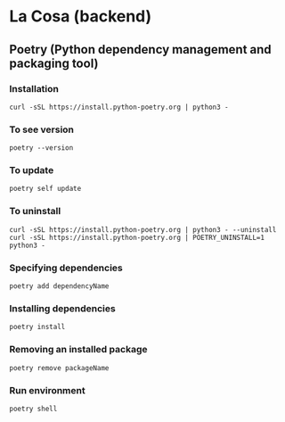 # La Cosa (backend)

## Poetry (Python dependency management and packaging tool)
### Installation
```console
curl -sSL https://install.python-poetry.org | python3 -
```

### To see version
```console
poetry --version
```

### To update
```console
poetry self update
```

### To uninstall
```console
curl -sSL https://install.python-poetry.org | python3 - --uninstall
curl -sSL https://install.python-poetry.org | POETRY_UNINSTALL=1 python3 -
```

### Specifying dependencies
```console
poetry add dependencyName
```

### Installing dependencies
```console
poetry install
```

### Removing an installed package
```console
poetry remove packageName
```

### Run environment
```console
poetry shell
```
